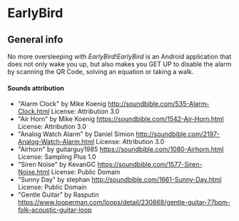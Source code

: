 
# EarlyBird

## General info
No more oversleeping with *EarlyBird*!*EarlyBird* is an Android application that does not only wake you up, but also makes you GET UP to disable the alarm by scanning the QR Code, solving an equation or taking a walk. 


#### Sounds attribution
* "Alarm Clock" by Mike Koenig http://soundbible.com/535-Alarm-Clock.html License: Attribution 3.0
* "Air Horn" by Mike Koenig https://soundbible.com/1542-Air-Horn.html License: Attribution 3.0
* "Analog Watch Alarm" by Daniel Simion http://soundbible.com/2197-Analog-Watch-Alarm.html License: Attribution 3.0
* "Airhorn" by guitarguy1985 https://soundbible.com/1080-Airhorn.html License: Sampling Plus 1.0
* "Siren Noise" by KevanGC https://soundbible.com/1577-Siren-Noise.html License: Public Domain
* "Sunny Day" by stephan http://soundbible.com/1661-Sunny-Day.html License: Public Domain
* "Gentle Guitar" by Rasputin https://www.looperman.com/loops/detail/230868/gentle-guitar-77bpm-folk-acoustic-guitar-loop
